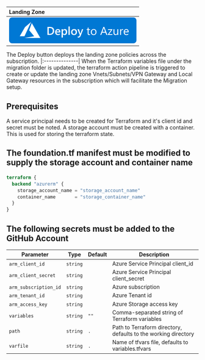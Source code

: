 | Landing Zone |
|:--------------|
|[![Deploy To Azure](https://raw.githubusercontent.com/Azure/azure-quickstart-templates/master/1-CONTRIBUTION-GUIDE/images/deploytoazure.svg?sanitize=true)](https://ms.portal.azure.com/?feature.customportal=false#create/Microsoft.Template/uri/https%3A%2F%2Fraw.githubusercontent.com%2Fnil0blue%2Flandingzone%2Fmaster%2Fpolicy%2Ftoptemplate.json) |

The Deploy button deploys the landing zone policies across the subscription.
|:--------------|
When the Terraform variables file under the migration folder is updated, the terraform action pipeline is triggered to create or update the landing zone Vnets/Subnets/VPN Gateway and Local Gateway resources in the subscription which will facilitate the Migration setup. 


## Prerequisites
A service principal needs to be created for Terraform and it's client id and secret must be noted.
A storage account must be created with a container. This is used for storing the terraform state.

## The foundation.tf manifest must be modified to supply the storage account and container name
```terraform
terraform {
  backend "azurerm" {
    storage_account_name = "storage_account_name"
    container_name       = "storage_container_name"
  }
}
```

## The following secrets must be added to the GitHub Account

| Parameter | Type | Default | Description |
|-----------|------|---------|-------------|
| `arm_client_id` | `string` | | Azure Service Principal client_id |
| `arm_client_secret` | `string` | | Azure Service Principal client_secret |
| `arm_subscription_id` | `string` | | Azure subscription |
| `arm_tenant_id` | `string` | | Azure Tenant id |
| `arm_access_key` | `string` | | Azure Storage access key |
| `variables` | `string` | `""` | Comma-separated string of Terraform variables |
| `path` | `string` | `.` | Path to Terraform directory, defaults to the working directory |
| `varfile` | `string` | `.` | Name of tfvars file, defaults to variables.tfvars |
        
        
        
